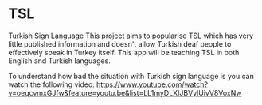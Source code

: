 # TSL
Turkish Sign Language
This project aims to popularise TSL which has very little published information and doesn't allow Turkish deaf people to effectively speak in Turkey itself. This app will be teaching TSL in both English and Turkish languages.

To understand how bad the situation with Turkish sign language is you can watch the following video:
https://www.youtube.com/watch?v=oeqcvmxGJfw&feature=youtu.be&list=LL1myDLXIJBVylUivV8VoxNw

